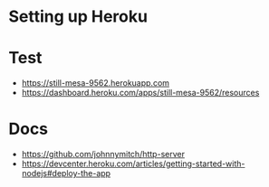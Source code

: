 # Setting up Heroku

# Test
- https://still-mesa-9562.herokuapp.com
- https://dashboard.heroku.com/apps/still-mesa-9562/resources

# Docs
- https://github.com/johnnymitch/http-server
- https://devcenter.heroku.com/articles/getting-started-with-nodejs#deploy-the-app
